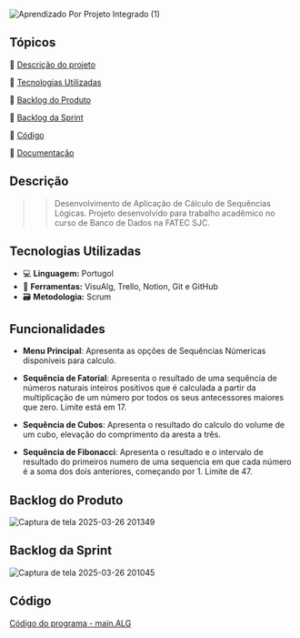 ![Aprendizado Por Projeto Integrado (1)](https://github.com/user-attachments/assets/9f28fe3d-6635-4eca-8655-17f9e63a8e02)


## Tópicos 

:small_blue_diamond: [Descrição do projeto](#Descrição)

:small_blue_diamond: [Tecnologias Utilizadas](#Tecnologias-Utilizadas)

:small_blue_diamond: [Backlog do Produto](#Backlog-do-Produto)

:small_blue_diamond: [Backlog da Sprint](#Backlog-da-Sprint)

:small_blue_diamond: [Código](#Codigo)

:small_blue_diamond: [Documentação](#Documentação)


## Descrição

> > Desenvolvimento de Aplicação de Cálculo de Sequências Lógicas. Projeto desenvolvido para trabalho acadêmico no curso de Banco de Dados na FATEC SJC.

## Tecnologias Utilizadas

- 💻 **Linguagem:** Portugol
- 🔧 **Ferramentas:**  VisuAlg, Trello, Notion, Git e GitHub
- 🗃️ **Metodologia:** Scrum

## Funcionalidades

- **Menu Principal**: Apresenta as opções de Sequências Númericas disponíveis para calculo.

- **Sequência de Fatorial**: Apresenta o resultado de uma sequência de números naturais inteiros positivos que é calculada a partir da multiplicação de um número por todos os seus antecessores maiores que zero. Limite está em 17.
  
- **Sequência de Cubos**: Apresenta o resultado do calculo do volume de um cubo, elevação do comprimento da aresta a três.
  
- **Sequência de Fibonacci**: Apresenta o resultado e o intervalo de resultado do primeiros numero de uma sequencia em que cada número é a soma dos dois anteriores, começando por 1. Limite de 47. 

## Backlog do Produto

![Captura de tela 2025-03-26 201349](https://github.com/user-attachments/assets/8f1b3512-2ce7-45e6-915a-76901c47f2a7) 



## Backlog da Sprint

![Captura de tela 2025-03-26 201045](https://github.com/user-attachments/assets/f0811572-6910-4b73-8e37-d1cef969ec5e) 

  
## Código

[Código do programa - main.ALG](https://github.com/gabrielvalentesjc/API/blob/main/main.ALG)





  
